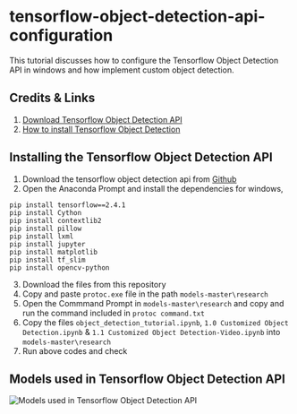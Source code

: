# tensorflow-object-detection-api-configuration
This tutorial discusses how to configure the Tensorflow Object Detection API in windows and how implement custom object detection.

## Credits & Links

1. [Download Tensorflow Object Detection API](https://github.com/tensorflow/models)
2. [How to install Tensorflow Object Detection](https://github.com/tensorflow/models/blob/master/research/object_detection/g3doc/tf2.md)

## Installing the Tensorflow Object Detection API

1. Download the tensorflow object detection api from [Github](https://github.com/tensorflow/models)
2. Open the Anaconda Prompt and install the dependencies for windows,

```
pip install tensorflow==2.4.1
pip install Cython
pip install contextlib2
pip install pillow
pip install lxml
pip install jupyter
pip install matplotlib
pip install tf_slim
pip install opencv-python
```

3. Download the files from this repository
4. Copy and paste ```protoc.exe``` file in the path ```models-master\research```
5. Open the Commmand Prompt in ```models-master\research``` and copy and run the command included in ```protoc command.txt```
6. Copy the files ```object_detection_tutorial.ipynb```, ```1.0 Customized Object Detection.ipynb``` & ```1.1 Customized Object Detection-Video.ipynb``` into ```models-master\research```
7. Run above codes and check

## Models used in Tensorflow Object Detection API

![Models used in Tensorflow Object Detection API](https://cdn-images-1.medium.com/max/800/1*-EyxSs2OiyWm-E6MSpSJiA.png)
